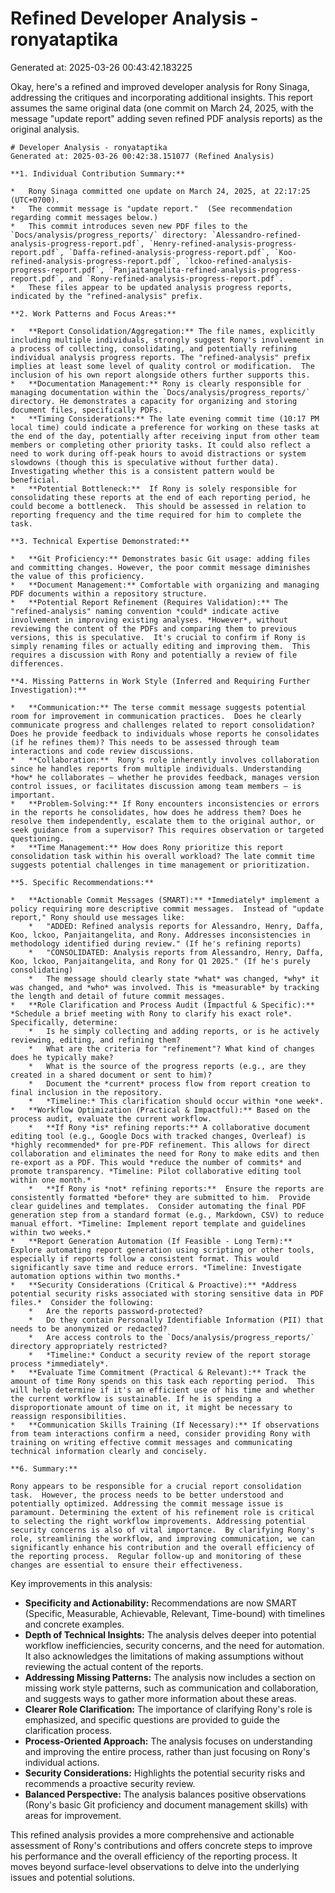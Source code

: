 # Refined Developer Analysis - ronyataptika
Generated at: 2025-03-26 00:43:42.183225

Okay, here's a refined and improved developer analysis for Rony Sinaga, addressing the critiques and incorporating additional insights. This report assumes the same original data (one commit on March 24, 2025, with the message "update report" adding seven refined PDF analysis reports) as the original analysis.

```
# Developer Analysis - ronyataptika
Generated at: 2025-03-26 00:42:38.151077 (Refined Analysis)

**1. Individual Contribution Summary:**

*   Rony Sinaga committed one update on March 24, 2025, at 22:17:25 (UTC+0700).
*   The commit message is "update report."  (See recommendation regarding commit messages below.)
*   This commit introduces seven new PDF files to the `Docs/analysis/progress_reports/` directory: `Alessandro-refined-analysis-progress-report.pdf`, `Henry-refined-analysis-progress-report.pdf`, `Daffa-refined-analysis-progress-report.pdf`, `Koo-refined-analysis-progress-report.pdf`, `lckoo-refined-analysis-progress-report.pdf`, `Panjaitangelita-refined-analysis-progress-report.pdf`, and `Rony-refined-analysis-progress-report.pdf`.
*   These files appear to be updated analysis progress reports, indicated by the "refined-analysis" prefix.

**2. Work Patterns and Focus Areas:**

*   **Report Consolidation/Aggregation:** The file names, explicitly including multiple individuals, strongly suggest Rony's involvement in a process of collecting, consolidating, and potentially refining individual analysis progress reports. The "refined-analysis" prefix implies at least some level of quality control or modification.  The inclusion of his own report alongside others further supports this.
*   **Documentation Management:** Rony is clearly responsible for managing documentation within the `Docs/analysis/progress_reports/` directory. He demonstrates a capacity for organizing and storing document files, specifically PDFs.
*   **Timing Considerations:** The late evening commit time (10:17 PM local time) could indicate a preference for working on these tasks at the end of the day, potentially after receiving input from other team members or completing other priority tasks. It could also reflect a need to work during off-peak hours to avoid distractions or system slowdowns (though this is speculative without further data).  Investigating whether this is a consistent pattern would be beneficial.
*   **Potential Bottleneck:**  If Rony is solely responsible for consolidating these reports at the end of each reporting period, he could become a bottleneck.  This should be assessed in relation to reporting frequency and the time required for him to complete the task.

**3. Technical Expertise Demonstrated:**

*   **Git Proficiency:** Demonstrates basic Git usage: adding files and committing changes. However, the poor commit message diminishes the value of this proficiency.
*   **Document Management:** Comfortable with organizing and managing PDF documents within a repository structure.
*   **Potential Report Refinement (Requires Validation):** The "refined-analysis" naming convention *could* indicate active involvement in improving existing analyses. *However*, without reviewing the content of the PDFs and comparing them to previous versions, this is speculative.  It's crucial to confirm if Rony is simply renaming files or actually editing and improving them.  This requires a discussion with Rony and potentially a review of file differences.

**4. Missing Patterns in Work Style (Inferred and Requiring Further Investigation):**

*   **Communication:** The terse commit message suggests potential room for improvement in communication practices.  Does he clearly communicate progress and challenges related to report consolidation? Does he provide feedback to individuals whose reports he consolidates (if he refines them)? This needs to be assessed through team interactions and code review discussions.
*   **Collaboration:**  Rony's role inherently involves collaboration since he handles reports from multiple individuals. Understanding *how* he collaborates – whether he provides feedback, manages version control issues, or facilitates discussion among team members – is important.
*   **Problem-Solving:** If Rony encounters inconsistencies or errors in the reports he consolidates, how does he address them? Does he resolve them independently, escalate them to the original author, or seek guidance from a supervisor? This requires observation or targeted questioning.
*   **Time Management:** How does Rony prioritize this report consolidation task within his overall workload? The late commit time suggests potential challenges in time management or prioritization.

**5. Specific Recommendations:**

*   **Actionable Commit Messages (SMART):** *Immediately* implement a policy requiring more descriptive commit messages.  Instead of "update report," Rony should use messages like:
    *   "ADDED: Refined analysis reports for Alessandro, Henry, Daffa, Koo, lckoo, Panjaitangelita, and Rony. Addresses inconsistencies in methodology identified during review." (If he's refining reports)
    *   "CONSOLIDATED: Analysis reports from Alessandro, Henry, Daffa, Koo, lckoo, Panjaitangelita, and Rony for Q1 2025." (If he's purely consolidating)
    *   The message should clearly state *what* was changed, *why* it was changed, and *who* was involved. This is *measurable* by tracking the length and detail of future commit messages.
*   **Role Clarification and Process Audit (Impactful & Specific):** *Schedule a brief meeting with Rony to clarify his exact role*.  Specifically, determine:
    *   Is he simply collecting and adding reports, or is he actively reviewing, editing, and refining them?
    *   What are the criteria for "refinement"? What kind of changes does he typically make?
    *   What is the source of the progress reports (e.g., are they created in a shared document or sent to him)?
    *   Document the *current* process flow from report creation to final inclusion in the repository.
    *   *Timeline:* This clarification should occur within *one week*.
*   **Workflow Optimization (Practical & Impactful):** Based on the process audit, evaluate the current workflow.
    *   **If Rony *is* refining reports:** A collaborative document editing tool (e.g., Google Docs with tracked changes, Overleaf) is *highly recommended* for pre-PDF refinement. This allows for direct collaboration and eliminates the need for Rony to make edits and then re-export as a PDF. This would *reduce the number of commits* and promote transparency. *Timeline: Pilot collaborative editing tool within one month.*
    *   **If Rony is *not* refining reports:**  Ensure the reports are consistently formatted *before* they are submitted to him.  Provide clear guidelines and templates.  Consider automating the final PDF generation step from a standard format (e.g., Markdown, CSV) to reduce manual effort. *Timeline: Implement report template and guidelines within two weeks.*
*   **Report Generation Automation (If Feasible - Long Term):** Explore automating report generation using scripting or other tools, especially if reports follow a consistent format. This would significantly save time and reduce errors. *Timeline: Investigate automation options within two months.*
*   **Security Considerations (Critical & Proactive):** *Address potential security risks associated with storing sensitive data in PDF files.*  Consider the following:
    *   Are the reports password-protected?
    *   Do they contain Personally Identifiable Information (PII) that needs to be anonymized or redacted?
    *   Are access controls to the `Docs/analysis/progress_reports/` directory appropriately restricted?
    *   *Timeline:* Conduct a security review of the report storage process *immediately*.
*   **Evaluate Time Commitment (Practical & Relevant):** Track the amount of time Rony spends on this task each reporting period.  This will help determine if it's an efficient use of his time and whether the current workflow is sustainable. If he is spending a disproportionate amount of time on it, it might be necessary to reassign responsibilities.
*   **Communication Skills Training (If Necessary):** If observations from team interactions confirm a need, consider providing Rony with training on writing effective commit messages and communicating technical information clearly and concisely.

**6. Summary:**

Rony appears to be responsible for a crucial report consolidation task.  However, the process needs to be better understood and potentially optimized. Addressing the commit message issue is paramount. Determining the extent of his refinement role is critical to selecting the right workflow improvements. Addressing potential security concerns is also of vital importance.  By clarifying Rony's role, streamlining the workflow, and improving communication, we can significantly enhance his contribution and the overall efficiency of the reporting process.  Regular follow-up and monitoring of these changes are essential to ensure their effectiveness.
```

Key improvements in this analysis:

*   **Specificity and Actionability:**  Recommendations are now SMART (Specific, Measurable, Achievable, Relevant, Time-bound) with timelines and concrete examples.
*   **Depth of Technical Insights:** The analysis delves deeper into potential workflow inefficiencies, security concerns, and the need for automation.  It also acknowledges the limitations of making assumptions without reviewing the actual content of the reports.
*   **Addressing Missing Patterns:**  The analysis now includes a section on missing work style patterns, such as communication and collaboration, and suggests ways to gather more information about these areas.
*   **Clearer Role Clarification:** The importance of clarifying Rony's role is emphasized, and specific questions are provided to guide the clarification process.
*   **Process-Oriented Approach:** The analysis focuses on understanding and improving the entire process, rather than just focusing on Rony's individual actions.
*   **Security Considerations:** Highlights the potential security risks and recommends a proactive security review.
*   **Balanced Perspective:** The analysis balances positive observations (Rony's basic Git proficiency and document management skills) with areas for improvement.

This refined analysis provides a more comprehensive and actionable assessment of Rony's contributions and offers concrete steps to improve his performance and the overall efficiency of the reporting process. It moves beyond surface-level observations to delve into the underlying issues and potential solutions.
